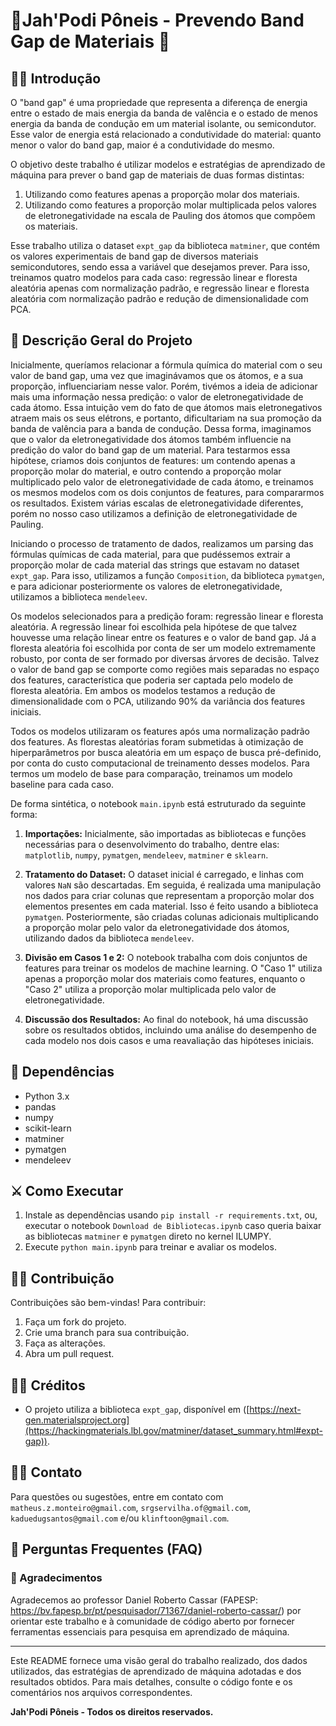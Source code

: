 # 🏇Jah'Podi Pôneis - Prevendo Band Gap de Materiais 🏇

## 🕵️‍♂️ Introdução

O "band gap" é uma propriedade que representa a diferença de energia entre o estado de mais energia da banda de valência e o estado de menos energia da banda de condução em um material isolante, ou semicondutor. Esse valor de energia está relacionado a condutividade do material: quanto menor o valor do band gap, maior é a condutividade do mesmo.

O objetivo deste trabalho é utilizar modelos e estratégias de aprendizado de máquina para prever o band gap de materiais de duas formas distintas:

1. Utilizando como features apenas a proporção molar dos materiais.
2. Utilizando como features a proporção molar multiplicada pelos valores de eletronegatividade na escala de Pauling dos átomos que compõem os materiais.

Esse trabalho utiliza o dataset `expt_gap` da biblioteca `matminer`, que contém os valores experimentais de band gap de diversos materiais semicondutores, sendo essa a variável que desejamos prever. Para isso, treinamos quatro modelos para cada caso: regressão linear e floresta aleatória apenas com normalização padrão, e regressão linear e floresta aleatória com normalização padrão e redução de dimensionalidade com PCA.

## 📠 Descrição Geral do Projeto

Inicialmente, queríamos relacionar a fórmula química do material com o seu valor de band gap, uma vez que imaginávamos que os átomos, e a sua proporção, influenciariam nesse valor. Porém, tivémos a ideia de adicionar mais uma informação nessa predição: o valor de eletronegatividade de cada átomo. Essa intuição vem do fato de que átomos mais eletronegativos atraem mais os seus elétrons, e portanto, dificultariam na sua promoção da banda de valência para a banda de condução. Dessa forma, imaginamos que o valor da eletronegatividade dos átomos também influencie na predição do valor do band gap de um material. Para testarmos essa hipótese, criamos dois conjuntos de features: um contendo apenas a proporção molar do material, e outro contendo a proporção molar multiplicado pelo valor de eletronegatividade de cada átomo, e treinamos os mesmos modelos com os dois conjuntos de features, para compararmos os resultados. Existem várias escalas de eletronegatividade diferentes, porém no nosso caso utilizamos a definição de eletronegatividade de Pauling.

Iniciando o processo de tratamento de dados, realizamos um parsing das fórmulas químicas de cada material, para que pudéssemos extrair a proporção molar de cada material das strings que estavam no dataset `expt_gap`. Para isso, utilizamos a função `Composition`, da biblioteca `pymatgen`, e para adicionar posteriormente os valores de eletronegatividade, utilizamos a biblioteca `mendeleev`.

Os modelos selecionados para a predição foram: regressão linear e floresta aleatória. A regressão linear foi escolhida pela hipótese de que talvez houvesse uma relação linear entre os features e o valor de band gap. Já a floresta aleatória foi escolhida por conta de ser um modelo extremamente robusto, por conta de ser formado por diversas árvores de decisão. Talvez o valor de band gap se comporte como regiões mais separadas no espaço dos features, característica que poderia ser captada pelo modelo de floresta aleatória. Em ambos os modelos testamos a redução de dimensionalidade com o PCA, utilizando 90% da variância dos features iniciais.

Todos os modelos utilizaram os features após uma normalização padrão dos features. As florestas aleatórias foram submetidas à otimização de hiperparâmetros por busca aleatória em um espaço de busca pré-definido, por conta do custo computacional de treinamento desses modelos. Para termos um modelo de base para comparação, treinamos um modelo baseline para cada caso.

De forma sintética, o notebook `main.ipynb` está estruturado da seguinte forma:

1. **Importações:** Inicialmente, são importadas as bibliotecas e funções necessárias para o desenvolvimento do trabalho, dentre elas: `matplotlib`, `numpy`, `pymatgen`, `mendeleev`, `matminer` e  `sklearn`.

2. **Tratamento do Dataset:** O dataset inicial é carregado, e linhas com valores `NaN` são descartadas. Em seguida, é realizada uma manipulação nos dados para criar colunas que representam a proporção molar dos elementos presentes em cada material. Isso é feito usando a biblioteca `pymatgen`. Posteriormente, são criadas colunas adicionais multiplicando a proporção molar pelo valor da eletronegatividade dos átomos, utilizando dados da biblioteca `mendeleev`.

3. **Divisão em Casos 1 e 2:** O notebook trabalha com dois conjuntos de features para treinar os modelos de machine learning. O "Caso 1" utiliza apenas a proporção molar dos materiais como features, enquanto o "Caso 2" utiliza a proporção molar multiplicada pelo valor de eletronegatividade.

4. **Discussão dos Resultados:** Ao final do notebook, há uma discussão sobre os resultados obtidos, incluindo uma análise do desempenho de cada modelo nos dois casos e uma reavaliação das hipóteses iniciais.


## 🫅 Dependências

- Python 3.x
- pandas
- numpy
- scikit-learn
- matminer
- pymatgen
- mendeleev

## ⚔️ Como Executar

1. Instale as dependências usando `pip install -r requirements.txt`, ou, executar o notebook `Download de Bibliotecas.ipynb` caso queria baixar as bibliotecas `matminer` e `pymatgen` direto no kernel ILUMPY.
2. Execute `python main.ipynb` para treinar e avaliar os modelos.


## 🦹‍♀️ Contribuição
Contribuições são bem-vindas! Para contribuir:
1. Faça um fork do projeto.
2. Crie uma branch para sua contribuição.
3. Faça as alterações.
4. Abra um pull request.

## 👷‍♀️ Créditos
- O projeto utiliza a biblioteca `expt_gap`, disponível em ([https://next-gen.materialsproject.org](https://hackingmaterials.lbl.gov/matminer/dataset_summary.html#expt-gap)).

## 💂‍♀️ Contato
Para questões ou sugestões, entre em contato com `matheus.z.monteiro@gmail.com`, `srgservilha.of@gmail.com`, `kaduedugsantos@gmail.com` e/ou `klinftoon@gmail.com`.


## 📜 Perguntas Frequentes (FAQ)



### 👏 Agradecimentos

Agradecemos ao professor Daniel Roberto Cassar (FAPESP: https://bv.fapesp.br/pt/pesquisador/71367/daniel-roberto-cassar/) por orientar este trabalho e à comunidade de código aberto por fornecer ferramentas essenciais para pesquisa em aprendizado de máquina.

---

Este README fornece uma visão geral do trabalho realizado, dos dados utilizados, das estratégias de aprendizado de máquina adotadas e dos resultados obtidos. Para mais detalhes, consulte o código fonte e os comentários nos arquivos correspondentes.

**Jah'Podi Pôneis - Todos os direitos reservados.**
